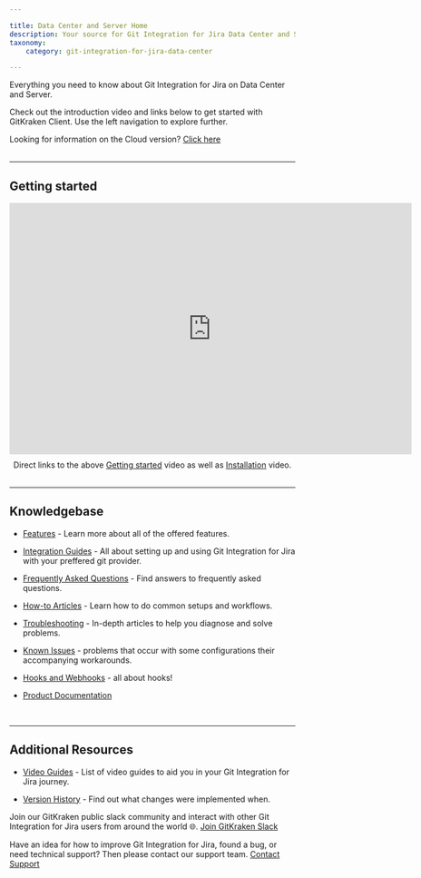 ```yaml
---

title: Data Center and Server Home
description: Your source for Git Integration for Jira Data Center and Server documentation
taxonomy:
    category: git-integration-for-jira-data-center

---
```


Everything you need to know about Git Integration for Jira on Data Center and Server.

Check out the introduction video and links below to get started with GitKraken Client. Use the left navigation to explore further.

<div class="bbb-callout bbb--info">
    <div class="irow">
    <div class="ilogobox">
        <span class="logoimg"></span>
    </div>
    <div class="imsgbox">
        Looking for information on the Cloud version? <a href='/git-integration-for-jira-cloud/git-integration-for-jira-home-gij-cloud'>Click here</a>
    </div>
    </div>
</div>
<br>


***

## Getting started

<div class='embed-container embed-container--16-9'>
    <iframe width='709' height='443' src='https://fast.wistia.net/embed/iframe/lr0jp6ntfd?videoFoam=true' frameborder='0' allowfullscreen ></iframe>
</div> 

<div style='margin-top: 10px; text-align: center'>
    Direct links to the above <a href='https://bigbrassband.wistia.com/medias/8c0iq4hwdt'>Getting started</a> video as well as <a href='https://bigbrassband.wistia.com/medias/lr0jp6ntfd'>Installation</a> video.
</div>

<br>

***

## Knowledgebase  

- [Features](/git-integration-for-jira-data-center/features-gij-self-managed) - Learn more about all of the offered features.

- [Integration Guides](/git-integration-for-jira-data-center/integration-guides-gij-self-managed) - All about setting up and using Git Integration for Jira with your preffered git provider.

- [Frequently Asked Questions](/git-integration-for-jira-data-center/frequently-asked-questions-gij-self-managed) - Find answers to frequently asked questions.

- [How-to Articles](/git-integration-for-jira-data-center/how-to-articles-gij-self-managed) - Learn how to do common setups and workflows.

- [Troubleshooting](/git-integration-for-jira-data-center/troubleshooting-articles-gij-self-managed) - In-depth articles to help you diagnose and solve problems.

- [Known Issues](/git-integration-for-jira-data-center/known-issues-gij-self-managed) - problems that occur with some configurations their accompanying workarounds.

- [Hooks and Webhooks](/git-integration-for-jira-data-center/hooks-and-webhooks-gij-self-managed) - all about hooks!

- [Product Documentation](/git-integration-for-jira-self-managed/documentation-gij-self-managed)

<br>

***

## Additional Resources

- [Video Guides](/git-integration-for-jira-data-center/git-integration-jira-data-center-video-guides-gij-self-managed) - List of video guides to aid you in your Git Integration for Jira journey.

- [Version History](https://marketplace.atlassian.com/apps/4984/git-integration-for-jira/version-history) - Find out what changes were implemented when.

Join our GitKraken public slack community and interact with other Git Integration for Jira users from around the world 🌐.
[Join GitKraken Slack](https://slack.gitkraken.com/)

Have an idea for how to improve Git Integration for Jira, found a bug, or need technical support? Then please contact our support team.
[Contact Support](https://help.gitkraken.com/git-integration-for-jira-data-center/gij-self-hosted-contact-support/)

